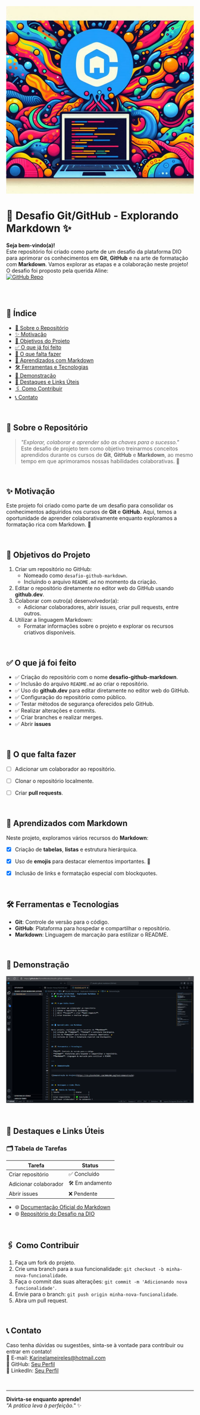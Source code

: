 <div align="center">
  <img src="https://raw.githubusercontent.com/KarineMeireles/desafio-github-markdown/main/prints-demonstracao-do-projeto/banner.png" alt="Banner do Projeto">
</div>



# 🚀 Desafio Git/GitHub - Explorando Markdown ✨



**Seja bem-vindo(a)!**  
Este repositório foi criado como parte de um desafio da plataforma DIO para aprimorar os conhecimentos em **Git**, **GitHub** e na arte de formatação com **Markdown**. Vamos explorar as etapas e a colaboração neste projeto!<br>
O desafio foi proposto pela querida Aline: <br> [![GitHub Repo](https://img.shields.io/badge/Repo-Link-blue)](https://github.com/alinealien/desafio-github-markdown)

<br>
</br>


## 📂 Índice
- [📌 Sobre o Repositório](#-sobre-o-repositório)
- [✨ Motivação](#-motivação)
- [🎯 Objetivos do Projeto](#-objetivos-do-projeto)
- [✅ O que já foi feito](#-o-que-já-foi-feito)
- [🚧 O que falta fazer](#-o-que-falta-fazer)
- [📘 Aprendizados com Markdown](#-aprendizados-com-markdown)
- [🛠️ Ferramentas e Tecnologias](#️-ferramentas-e-tecnologias)
- [🌟 Demonstração](#-demonstração)
- [🌟 Destaques e Links Úteis](#-destaques-e-links-úteis)
- [🖇️ Como Contribuir](#️-como-contribuir)
- [📞 Contato](#-contato)

<br>

## 📌 Sobre o Repositório

> _"Explorar, colaborar e aprender são as chaves para o sucesso."_  
> Este desafio de projeto tem como objetivo treinarmos conceitos aprendidos durante os cursos de **Git**, **GitHub** e **Markdown**, ao mesmo tempo em que aprimoramos nossas habilidades colaborativas. 🚀


<BR>

## ✨ Motivação

Este projeto foi criado como parte de um desafio para consolidar os conhecimentos adquiridos nos cursos de **Git** e **GitHub**. Aqui, temos a oportunidade de aprender colaborativamente enquanto exploramos a formatação rica com Markdown. 🌟

<BR>



## 🎯 Objetivos do Projeto

1. Criar um repositório no GitHub:
   - Nomeado como `desafio-github-markdown`.
   - Incluindo o arquivo `README.md` no momento da criação.
2. Editar o repositório diretamente no editor web do GitHub usando **github.dev**.
3. Colaborar com outro(a) desenvolvedor(a):
   - Adicionar colaboradores, abrir issues, criar pull requests, entre outros.
4. Utilizar a linguagem Markdown:
   - Formatar informações sobre o projeto e explorar os recursos criativos disponíveis.

<BR>

## ✅ O que já foi feito

- ✅ Criação do repositório com o nome **desafio-github-markdown**.
- ✅ Inclusão do arquivo `README.md` ao criar o repositório.
- ✅ Uso do **github.dev** para editar diretamente no editor web do GitHub.
- ✅ Configuração do repositório como público.
- ✅ Testar métodos de segurança oferecidos pelo GitHub.
- ✅ Realizar alterações e commits.
- ✅ Criar branches e realizar merges.
- ✅ Abrir **issues** 


<BR>

## 🚧 O que falta fazer

- [ ] Adicionar um colaborador ao repositório.
- [ ] Clonar o repositório localmente.
- [ ] Criar **pull requests**.



<BR>

## 📘 Aprendizados com Markdown

Neste projeto, exploramos vários recursos do **Markdown**:
- [x] Criação de **tabelas**, **listas** e estrutura hierárquica.
- [x] Uso de **emojis** para destacar elementos importantes. 🎉
- [x] Inclusão de links e formatação especial com blockquotes.


<BR>

## 🛠️ Ferramentas e Tecnologias

- **Git**: Controle de versão para o código.
- **GitHub**: Plataforma para hospedar e compartilhar o repositório.
- **Markdown**: Linguagem de marcação para estilizar o README.


<BR>

## 🌟 Demonstração



![ ](https://raw.githubusercontent.com/KarineMeireles/desafio-github-markdown/main/prints-demonstracao-do-projeto/captura-de-tela.png)



<BR>

## 🌟 Destaques e Links Úteis

### 🗂️ Tabela de Tarefas
| Tarefa               | Status       |
|----------------------|--------------|
| Criar repositório    | ✅ Concluído |
| Adicionar colaborador| 🛠️ Em andamento |
| Abrir issues         | ❌ Pendente  |

- 🌐 [Documentação Oficial do Markdown](https://www.markdownguide.org/)
- 🌐 [Repositório do Desafio na DIO](https://github.com/alinealien/desafio-github-markdown)

<br>

## 🖇️ Como Contribuir

1. Faça um fork do projeto.
2. Crie uma branch para a sua funcionalidade: `git checkout -b minha-nova-funcionalidade`.
3. Faça o commit das suas alterações: `git commit -m 'Adicionando nova funcionalidade'`.
4. Envie para o branch: `git push origin minha-nova-funcionalidade`.
5. Abra um pull request.

<br>

## 📞 Contato

Caso tenha dúvidas ou sugestões, sinta-se à vontade para contribuir ou entrar em contato!  
📧 E-mail: [Karinelameireles@hotmail.com](mailto:karinelameireles@hotmail.com)  
🤝 GitHub: [Seu Perfil](https://github.com/KarineMeireles)<br>
💼 LinkedIn: [Seu Perfil](https://www.linkedin.com/in/karinelameireles/)


<br>

---

**Divirta-se enquanto aprende!**  
_"A prática leva à perfeição."_ ✨
